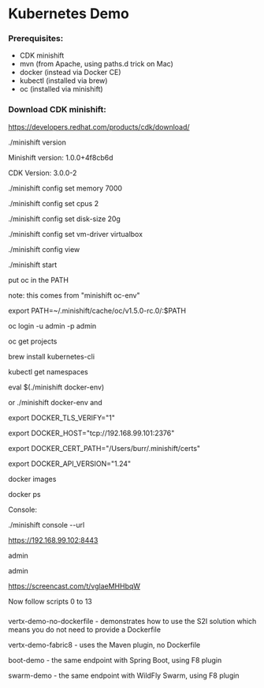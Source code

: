 # Kubernetes Demo

### Prerequisites:
* CDK minishift 
* mvn (from Apache, using paths.d trick on Mac)
* docker (instead via Docker CE)
* kubectl (installed via brew)
* oc (installed via minishift)


### Download CDK minishift:
https://developers.redhat.com/products/cdk/download/

./minishift version

Minishift version: 1.0.0+4f8cb6d

CDK Version: 3.0.0-2

./minishift config set memory 7000

./minishift config set cpus 2

./minishift config set disk-size 20g

./minishift config set vm-driver virtualbox

./minishift config view

./minishift start

put oc in the PATH

note: this comes from "minishift oc-env"

export PATH=~/.minishift/cache/oc/v1.5.0-rc.0/:$PATH



oc login -u admin -p admin

oc get projects

brew install kubernetes-cli

kubectl get namespaces

eval $(./minishift docker-env)

or ./minishift docker-env and 

export DOCKER_TLS_VERIFY="1"

export DOCKER_HOST="tcp://192.168.99.101:2376"

export DOCKER_CERT_PATH="/Users/burr/.minishift/certs"

export DOCKER_API_VERSION="1.24"

docker images

docker ps

Console:

./minishift console --url

https://192.168.99.102:8443

admin

admin

https://screencast.com/t/vglaeMHHbqW


Now follow scripts 0 to 13


###
vertx-demo-no-dockerfile - demonstrates how to use the S2I solution which means you do not need to provide a Dockerfile

vertx-demo-fabric8 - uses the Maven plugin, no Dockerfile

boot-demo - the same endpoint with Spring Boot, using F8 plugin

swarm-demo - the same endpoint with WildFly Swarm, using F8 plugin


